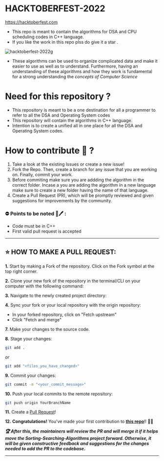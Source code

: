 # HACKTOBERFEST-2022

https://hacktoberfest.com       

- This repo is meant to contain the algorithms for DSA and CPU scheduling codes in C++ language.
- If you like the work in this repo plss do give it a star .

![hacktoberfest-2022g](https://user-images.githubusercontent.com/60610128/193233241-0ed224b3-d193-4fd0-9ecc-8420621c0029.png)




- These algorithms can be used to organize complicated data and make it easier to use as well as to understand. Furthermore, having an understanding of these algorithms and how they work is fundamental for a strong understanding the *concepts of Computer Science*









# Need for this repository ? 
- This repository is meant to be a one destination for all a programmer to refer to all the DSA and Operating System codes
- This repository will contain the algorithms in C++ language.
- Intention is to create a unified all in one place for all the DSA and Operating System codes.

# How to contribute 🤔 ?

1. Take a look at the existing Issues or create a new issue! 
2. Fork the Repo. Then, create a branch for any issue that you are working on. Finally, commit your work.
3. Before commiting make sure you are addding the algorithm in the correct folder. Incase a you are adding the algorithm in a new language make sure to create a new folder having the name of that language. 
4. Create a Pull Request (PR), which will be promptly reviewed and given suggestions for improvements by the community.



### ⛔ Points to be noted 📒🖊 :
- Code must be in C++ 
- First valid pull request is accepted

---

## ⭐ HOW TO MAKE A PULL REQUEST:

**1.** Start by making a Fork of the repository. Click on the Fork symbol at the top right corner.

**2.** Clone your new fork of the repository in the terminal/CLI on your computer with the following command:

**3.** Navigate to the newly created project directory:

**4.** Sync your fork or your local repository with the origin repository:

- In your forked repository, click on "Fetch upstream"
- Click "Fetch and merge"

**7.** Make your changes to the source code.

**8.** Stage your changes:

```bash
git add .
```

_or_

```bash
git add "<files_you_have_changed>"
```

**9.** Commit your changes:

```bash
git commit -m "<your_commit_message>"
```

**10.** Push your local commits to the remote repository:

```bash
git push origin YourBranchName
```

**11.** Create a [Pull Request](https://help.github.com/en/github/collaborating-with-issues-and-pull-requests/creating-a-pull-request)!

**12.** **Congratulations!** You've made your first contribution to [**this repo**](https://github.com/HemangJoshi/hacktoberfet-2022)!! 🙌🏼

**_:trophy: After this, the maintainers will review the PR and will merge it if it helps move the Sorting-Searching-Algorithms project forward. Otherwise, it will be given constructive feedback and suggestions for the changes needed to add the PR to the codebase._**

---

